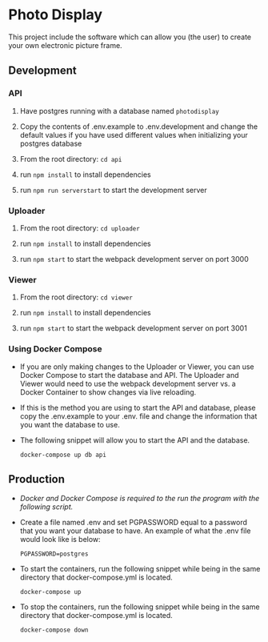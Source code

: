 # Photo Display

This project include the software which can allow you (the user) to create your own electronic picture frame.

## Development

### API

1. Have postgres running with a database named `photodisplay`

2. Copy the contents of .env.example to .env.development and change the default values if you have used different values when initializing your postgres database

3. From the root directory: `cd api`

4. run `npm install` to install dependencies

5. run `npm run serverstart` to start the development server

### Uploader

1. From the root directory: `cd uploader`

2. run `npm install` to install dependencies

3. run `npm start` to start the webpack development server on port 3000

### Viewer

1. From the root directory: `cd viewer`

2. run `npm install` to install dependencies

3. run `npm start` to start the webpack development server on port 3001

### Using Docker Compose

* If you are only making changes to the Uploader or Viewer, you can use Docker Compose to start the database and API. The Uploader and Viewer would need to use the webpack development server vs. a Docker Container to show changes via live reloading.

* If this is the method you are using to start the API and database, please copy the .env.example to your .env. file and change the information that you want the database to use.

* The following snippet will allow you to start the API and the database.

    ```docker
    docker-compose up db api
    ```

## Production

* *Docker and Docker Compose is required to the run the program with the following script.*

* Create a file named .env and set PGPASSWORD equal to a password that you want your database to have. An example of what the .env file would look like is below:

    ```env
    PGPASSWORD=postgres
    ```

* To start the containers, run the following snippet while being in the same directory that docker-compose.yml is located.

    ```docker
    docker-compose up
    ```

* To stop the containers, run the following snippet while being in the same directory that docker-compose.yml is located.

    ```docker
    docker-compose down
    ```
